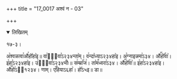 +++
title = "17_0017 अश्वं न - 03"

+++
<details open><summary>लिखितम्</summary>

१७-३।

अ꣥श्वन्नत्वा꣯औ꣯हो꣤हा꣥इ॥ वा꣢रा᳐वा꣣ऽ२३४न्ता꣥म्। व꣢न्दा꣡ध्याऽ२३४हा꣥इ। अ꣡ग्नाइन्नमा꣢ऽ३४। औ꣣꣯हो꣤꣯वा꣥। इ꣡हा꣣ऽ२३४हा꣥इ। उ꣢हु᳐वा꣣ऽ२३४भीः꣥॥ स꣢म्म्रा꣡꣯ज꣢। ता꣡म꣪ध्वरा꣢ऽ३४। औ꣣꣯हो꣤꣯वा꣥॥ इ꣡हा꣣ऽ२३४हा꣥इ। औ꣣꣯हो꣢ऽ३᳐१२३४। णाम्। ए꣥꣯हियाऽ६हा꣥। हो꣤ऽ५इ॥ डा॥
</details>